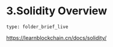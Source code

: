 # 3.Solidity Overview
 
```ccard
type: folder_brief_live
```
 
https://learnblockchain.cn/docs/solidity/